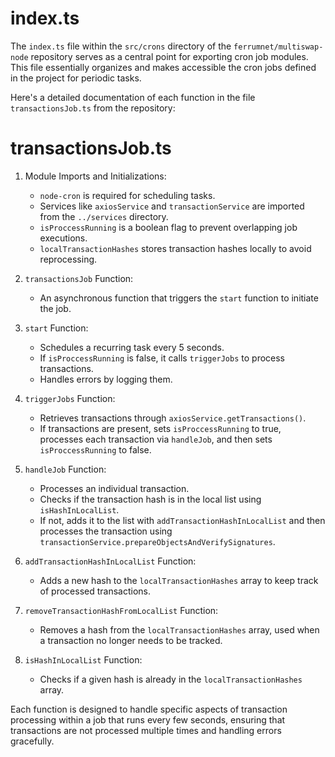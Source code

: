 # index.ts

The `index.ts` file within the `src/crons` directory of the `ferrumnet/multiswap-node` repository serves as a central point for exporting cron job modules. This file essentially organizes and makes accessible the cron jobs defined in the project for periodic tasks.

Here's a detailed documentation of each function in the file `transactionsJob.ts` from the repository:

# transactionsJob.ts

1.  Module Imports and Initializations:

    -   `node-cron` is required for scheduling tasks.
    -   Services like `axiosService` and `transactionService` are imported from the `../services` directory.
    -   `isProccessRunning` is a boolean flag to prevent overlapping job executions.
    -   `localTransactionHashes` stores transaction hashes locally to avoid reprocessing.
2.  `transactionsJob` Function:

    -   An asynchronous function that triggers the `start` function to initiate the job.
3.  `start` Function:

    -   Schedules a recurring task every 5 seconds.
    -   If `isProccessRunning` is false, it calls `triggerJobs` to process transactions.
    -   Handles errors by logging them.
4.  `triggerJobs` Function:

    -   Retrieves transactions through `axiosService.getTransactions()`.
    -   If transactions are present, sets `isProccessRunning` to true, processes each transaction via `handleJob`, and then sets `isProccessRunning` to false.
5.  `handleJob` Function:

    -   Processes an individual transaction.
    -   Checks if the transaction hash is in the local list using `isHashInLocalList`.
    -   If not, adds it to the list with `addTransactionHashInLocalList` and then processes the transaction using `transactionService.prepareObjectsAndVerifySignatures`.
6.  `addTransactionHashInLocalList` Function:

    -   Adds a new hash to the `localTransactionHashes` array to keep track of processed transactions.
7.  `removeTransactionHashFromLocalList` Function:

    -   Removes a hash from the `localTransactionHashes` array, used when a transaction no longer needs to be tracked.
8.  `isHashInLocalList` Function:

    -   Checks if a given hash is already in the `localTransactionHashes` array.

Each function is designed to handle specific aspects of transaction processing within a job that runs every few seconds, ensuring that transactions are not processed multiple times and handling errors gracefully.